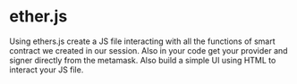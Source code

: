 # ether.js
 Using ethers.js create a JS file interacting with all the functions of smart contract we created in our session. Also in your code get your provider and signer directly from the metamask. Also build a simple UI using HTML to interact your JS file.
